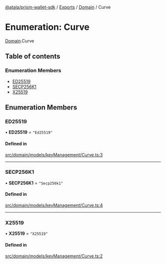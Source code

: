 [@atala/prism-wallet-sdk](../README.md) / [Exports](../modules.md) / [Domain](../modules/Domain.md) / Curve

# Enumeration: Curve

[Domain](../modules/Domain.md).Curve

## Table of contents

### Enumeration Members

- [ED25519](Domain.Curve.md#ed25519)
- [SECP256K1](Domain.Curve.md#secp256k1)
- [X25519](Domain.Curve.md#x25519)

## Enumeration Members

### ED25519

• **ED25519** = ``"Ed25519"``

#### Defined in

[src/domain/models/keyManagement/Curve.ts:3](https://github.com/hyperledger/identus-edge-agent-sdk-ts/blob/09a15046403a2249034c5ff5dfc7e6e562cd9171/src/domain/models/keyManagement/Curve.ts#L3)

___

### SECP256K1

• **SECP256K1** = ``"Secp256k1"``

#### Defined in

[src/domain/models/keyManagement/Curve.ts:4](https://github.com/hyperledger/identus-edge-agent-sdk-ts/blob/09a15046403a2249034c5ff5dfc7e6e562cd9171/src/domain/models/keyManagement/Curve.ts#L4)

___

### X25519

• **X25519** = ``"X25519"``

#### Defined in

[src/domain/models/keyManagement/Curve.ts:2](https://github.com/hyperledger/identus-edge-agent-sdk-ts/blob/09a15046403a2249034c5ff5dfc7e6e562cd9171/src/domain/models/keyManagement/Curve.ts#L2)
